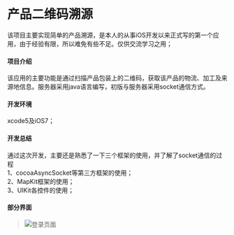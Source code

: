 # 产品二维码溯源
该项目主要实现简单的产品溯源，是本人的从事iOS开发以来正式写的第一个应用，由于经验有限，所以难免有些不足。仅供交流学习之用；   

#### 项目介绍   
该应用的主要功能是通过扫描产品包装上的二维码，获取该产品的物流、加工及来源地信息。服务器采用java语言编写，初版与服务器采用socket通信方式。   

#### 开发环境   

xcode5及iOS7；   

#### 开发总结  
通过这次开发，主要还是熟悉了一下三个框架的使用，并了解了socket通信的过程   
1、cocoaAsyncSocket等第三方框架的使用；   
2、MapKit框架的使用；   
3、UIKit各控件的使用；

#### 部分界面   

> ![登录页面](http://7xr2r8.com1.z0.glb.clouddn.com/IMG_0095.jpg?imageView/2/w/90/q/90)